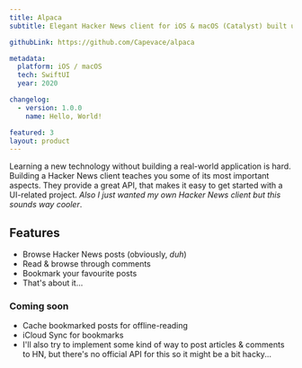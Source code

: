```yaml
---
title: Alpaca
subtitle: Elegant Hacker News client for iOS & macOS (Catalyst) built using SwiftUI

githubLink: https://github.com/Capevace/alpaca

metadata:
  platform: iOS / macOS
  tech: SwiftUI
  year: 2020

changelog:
  - version: 1.0.0
    name: Hello, World!

featured: 3
layout: product
---
```


Learning a new technology without building a real-world application is hard. Building a Hacker News client teaches you some of its most important aspects. They provide a great API, that makes it easy to get started with a UI-related project. _Also I just wanted my own Hacker News client but this sounds way cooler_.

## Features

- Browse Hacker News posts (obviously, _duh_)
- Read & browse through comments
- Bookmark your favourite posts
- That's about it...

### Coming soon

- Cache bookmarked posts for offline-reading
- iCloud Sync for bookmarks
- I'll also try to implement some kind of way to post articles & comments to HN, but there's no official API for this so it might be a bit hacky...
